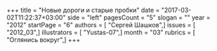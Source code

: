 +++
title = "Новые дороги и старые пробки"
date = "2017-03-02T11:22:37+03:00"
side = "left"
pagesCount = "5"
slogan = ""
year = "2012"
startPage = "6"
authors = [ "Сергей Шашков",]
issues = [ "2012_03",]
illustrators = [ "Yustas-07",]
month = "03"
rubrics = [ "Оглянись вокруг",]
+++
